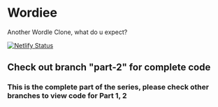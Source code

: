 # Wordiee
Another Wordle Clone, what do u expect?

[![Netlify Status](https://api.netlify.com/api/v1/badges/637e9fd9-cf55-4944-9f57-9056b52cf836/deploy-status)](https://app.netlify.com/sites/wordiee/deploys)

## Check out branch "part-2" for complete code

### This is the complete part of the series, please check other branches to view code for Part 1, 2

